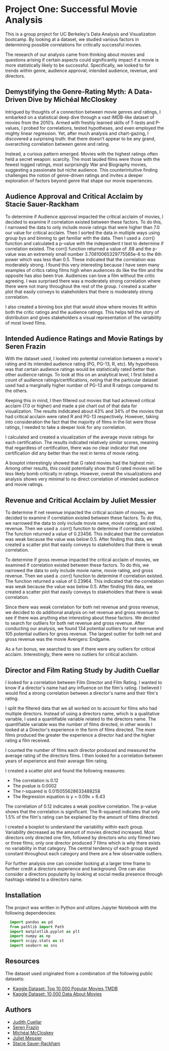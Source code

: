 # Project One: Successful Movie Analysis

This is a group project for UC Berkeley's Data Analysis and Visualization bootcamp. By looking at a dataset, we studied various factors in determining possible correlations for critically successful movies.

The research of our analysis came from thinking about movies and questions arising if certain aspects could significantly impact if a movie is more statistically likely to be successful. Specifically, we looked to for trends within genre, audience approval, intended audience, revenue, and directors.

## Demystifying the Genre-Rating Myth: A Data-Driven Dive by Michéal McCloskey

Intrigued by thoughts of a connection between movie genres and ratings, I embarked on a statistical deep dive through a vast IMDB-like dataset of movies from the 2010’s. Armed with freshly learned skills of T-tests and P-values, I probed for correlations, tested hypotheses, and even employed the mighty linear regression. Yet, after much analysis and chart-gazing, I discovered a surprising truth: that there doesn’t appear to be any  grand, overarching correlation between genre and rating.

Instead, a curious pattern emerged. Movies with the highest ratings often held a secret weapon: scarcity. The most lauded films were those with the fewest logged ratings, most surprisingly War and Biography movies, suggesting a passionate but niche audience. This counterintuitive finding challenges the notion of genre-driven ratings and invites a deeper exploration of factors beyond genre that shape our movie experiences.

## Audience Approval and Critical Acclaim by Stacie Sauer-Rackham

To determine if Audience approval impacted the critical acclaim of movies, I decided to examine if correlation existed between these factors. To do this, I narrowed the data to only include movie ratings that were higher than 7.0 our value for critical acclaim. Then I sorted the data in multiple ways using group bys and binning to get familiar with the data. Then I used a .corr() function and calculated a p-value with the independent t test to determine if correlation existed. The corr() function returned a value of .68 and the p-value was an extremely small number 3.70810065329775565e-6 to the 6th power which was less than 0.5. These indicated that the correlation was moderately strong. I found this very interesting because I have seen many examples of critics rating films high when audiences do like the film and the opposite has also been true. Audiences can love a film without the critic agreeing. I was surprised there was a moderately strong correlation where there were not many throughout the rest of the group. I created a scatter plot that easily conveys to stakeholders that there is moderately strong correlation.

I also created a binning box plot that would show where movies fit within both the critic ratings and the audience ratings. This helps tell the story of distribution and gives stakeholders a visual representation of the variability of most loved films.

## Intended Audience Ratings and Movie Ratings by Seren Frazin

With the dataset used, I looked into potential correlation between a movie's rating and its intended audience rating (PG, PG-13, R, etc). My hypothesis was that certain audience ratings would be statistically rated better than other audience ratings. To look at this on an analytical level, I first listed a count of audience ratings/certifications, noting that the particular dataset used had a marginally higher number of PG-13 and R ratings compared to the others.

Keeping this in mind, I then filtered out movies that had achieved critical acclaim (7.0 or higher) and made a pie chart out of that data for visualization. The results indidcated about 43% and 34% of the movies that had critical acclaim were rated R and PG-13 respectively. However, taking into consideration the fact that the majority of films in the list were those ratings, I needed to take a deeper look for any correlation.

I calculated and created a visualization of the average movie ratings for each certification. The results indicated relatively similar scores, meaning that regardless of certification, there was no clear indicator that one certification did any better than the rest in terms of movie rating.

A boxplot interestingly showed that G rated movies had the highest min. Among other results, this could potentially show that G rated movies will be less likely bomb critically in ratings. However, overall the visualizations and analysis shows very minimal to no direct correlation of intended audience and movie ratings.

## Revenue and Critical Acclaim by Juliet Messier

To determine if net revenue impacted the critical acclaim of movies, we decided to examine if correlation existed between these factors. To do this, we narrowed the data to only include movie name, movie rating, and net revenue. Then we used a .corr() function to determine if correlation existed. The function returned a value of 0.23456. This indicated that the correlation was weak because the value was below 0.5. After finding this data, we created a scatter plot that easily conveys to stakeholders that there is weak correlation.

To determine if gross revenue impacted the critical acclaim of movies, we examined if correlation existed between these factors. To do this, we narrowed the data to only include movie name, movie rating, and gross revenue. Then we used a .corr() function to determine if correlation existed. The function returned a value of 0.23964. This indicated that the correlation was weak because the value was below 0.5. After finding this data, we created a scatter plot that easily conveys to stakeholders that there is weak correlation.

Since there was weak correlation for both net revenue and gross revenue, we decided to do additional analysis on net revenue and gross revenue to see if there was anything else interesting about these factors. We decided to search for outliers for both net revenue and gross revenue. After conducting our analysis, we found 134 potential outliers for net revenue and 105 potential outliers for gross revenue. The largest outlier for both net and gross revenue was the movie Avengers: Endgame.

As a fun bonus, we searched to see if there were any outliers for critical acclaim. Interestingly, there were no outliers for critical acclaim.

## Director and Film Rating Study by Judith Cuellar

I looked for a correlation between Film Director and Film Rating. I wanted to know if a director's name had any influence on the film's rating. I believed I would find a strong correlation between a director's name and their film's rating.

I split the filtered data that we all worked on to account for films who had multiple directors. Instead of using a directors name, which is a qualitative variable, I used a quantifiable variable related to the directors name. The quantifiable variable was the number of films directed, in other words I looked at a Director's experience in the form of films directed. The more films produced the greater the experience a director had and the higher rating a film received.

I counted the number of films each director produced and measured the average rating of the directors films. I then looked for a correlation between years of experience and their average film rating.

I created a scatter plot and found the following measures:
- The correlation is 0.12
- The pvalue is 0.0002
- The r-squared is 0.015055628633488258
- The Regression equation is y = 0.09x + 6.43

The correlation of 0.12 indicates a weak positive correlation. The p-value shows that the correlation is significant. The R-squared indicates that only 1.5% of the film's rating can be explained by the amount of films directed.

I created a boxplot to understand the variability within each group. Variability decreased as the amount of movies directed increased. Most directors only directed one film, followed by directors who only filmed two or three films; only one director produced 7 films which is why there exists no variability in that category. The central tendency of each group stayed constant throughout each category and there are a few observable outliers.

For further analysis one can consider looking at a larger time frame to further credit a directors experience and background. One can also consider a directors popularity by looking at social media presence through hashtags related to a directors name.


## Installation

The project was written in Python and utilizes Jupyter Notebook with the following dependencies:

```python
  import pandas as pd
  from pathlib import Path
  import matplotlib.pyplot as plt
  import numpy as np
  import scipy.stats as st
  import seaborn as sns

```

## Resources

The dataset used originated from a combination of the following public datasets:

 - [Kaggle Dataset: Top 10,000 Popular Movies TMDB](https://www.kaggle.com/datasets/ursmaheshj/top-10000-popular-movies-tmdb-05-2023)
 - [Kaggle Dataset: 10,000 Data About Movies](https://www.kaggle.com/datasets/willianoliveiragibin/10000-data-about-movies-1915-2023)

 ## Authors

- [Judith Cuellar](https://github.com/judelou)
- [Seren Frazin](https://github.com/serenology)
- [Michéal McCloskey](https://github.com/meehal0203)
- [Juliet Messier](https://github.com/JuliWritesStories)
- [Stacie Sauer-Rackham](https://github.com/rackhamsauer)